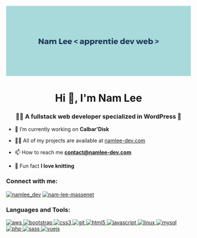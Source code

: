 ![cover](https://github.com/namlee-dev/namlee-dev/blob/main/images/namlee.png)

<h1 align="center">Hi 👋, I'm Nam Lee</h1>
<h3 align="center">👩‍💻 A fullstack web developer specialized in WordPress 🧶</h3>

- 🔭 I’m currently working on **Calbar'Disk**

- 👨‍💻 All of my projects are available at [namlee-dev.com](namlee-dev.com)

- 📫 How to reach me **contact@namlee-dev.com**

- 🧶 Fun fact **I love knitting**

<h3 align="left">Connect with me:</h3>
<p align="left">
<a href="https://twitter.com/namlee_dev" target="blank"><img align="center" src="https://cdn.jsdelivr.net/npm/simple-icons@3.0.1/icons/twitter.svg" alt="namlee_dev" height="30" width="40" /></a>
<a href="https://linkedin.com/in/nam-lee-massenet" target="blank"><img align="center" src="https://cdn.jsdelivr.net/npm/simple-icons@3.0.1/icons/linkedin.svg" alt="nam-lee-massenet" height="30" width="40" /></a>
</p>

<h3 align="left">Languages and Tools:</h3>
<p align="left"> <a href="https://aws.amazon.com" target="_blank"> <img src="https://devicons.github.io/devicon/devicon.git/icons/amazonwebservices/amazonwebservices-original-wordmark.svg" alt="aws" width="40" height="40"/> </a> <a href="https://getbootstrap.com" target="_blank"> <img src="https://devicons.github.io/devicon/devicon.git/icons/bootstrap/bootstrap-plain.svg" alt="bootstrap" width="40" height="40"/> </a> <a href="https://www.w3schools.com/css/" target="_blank"> <img src="https://devicons.github.io/devicon/devicon.git/icons/css3/css3-original-wordmark.svg" alt="css3" width="40" height="40"/> </a> <a href="https://git-scm.com/" target="_blank"> <img src="https://www.vectorlogo.zone/logos/git-scm/git-scm-icon.svg" alt="git" width="40" height="40"/> </a> <a href="https://www.w3.org/html/" target="_blank"> <img src="https://devicons.github.io/devicon/devicon.git/icons/html5/html5-original-wordmark.svg" alt="html5" width="40" height="40"/> </a> <a href="https://developer.mozilla.org/en-US/docs/Web/JavaScript" target="_blank"> <img src="https://devicons.github.io/devicon/devicon.git/icons/javascript/javascript-original.svg" alt="javascript" width="40" height="40"/> </a> <a href="https://www.linux.org/" target="_blank"> <img src="https://devicons.github.io/devicon/devicon.git/icons/linux/linux-original.svg" alt="linux" width="40" height="40"/> </a> <a href="https://www.mysql.com/" target="_blank"> <img src="https://devicons.github.io/devicon/devicon.git/icons/mysql/mysql-original-wordmark.svg" alt="mysql" width="40" height="40"/> </a> <a href="https://www.php.net" target="_blank"> <img src="https://devicons.github.io/devicon/devicon.git/icons/php/php-original.svg" alt="php" width="40" height="40"/> </a> <a href="https://sass-lang.com" target="_blank"> <img src="https://devicons.github.io/devicon/devicon.git/icons/sass/sass-original.svg" alt="sass" width="40" height="40"/> </a> <a href="https://vuejs.org/" target="_blank"> <img src="https://devicons.github.io/devicon/devicon.git/icons/vuejs/vuejs-original-wordmark.svg" alt="vuejs" width="40" height="40"/> </a> </p>
